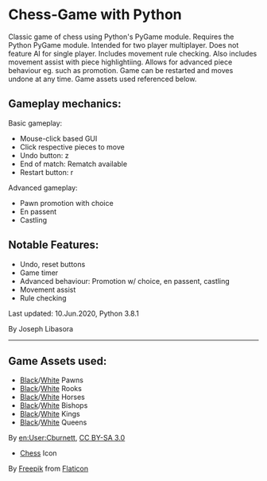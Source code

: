 # Chess-Game with Python

Classic game of chess using Python's PyGame module. Requires the Python PyGame module. Intended for two player multiplayer. Does not feature AI for single player. Includes movement rule checking. Also includes movement assist with piece highlightiing. Allows for advanced piece behaviour eg. such as promotion. Game can be restarted and moves undone at any time. Game assets used referenced below.

## Gameplay mechanics:
Basic gameplay:
- Mouse-click based GUI
- Click respective pieces to move
- Undo button: z
- End of match: Rematch available
- Restart button: r

Advanced gameplay:
- Pawn promotion with choice
- En passent
- Castling

## Notable Features:
- Undo, reset buttons
- Game timer
- Advanced behaviour: Promotion w/ choice, en passent, castling
- Movement assist
- Rule checking

Last updated: 10.Jun.2020, Python 3.8.1

By Joseph Libasora

--------------------------------------------------------------

## Game Assets used:
- [Black][1]/[White][2] Pawns
- [Black][3]/[White][4] Rooks
- [Black][5]/[White][6] Horses
- [Black][7]/[White][8] Bishops
- [Black][9]/[White][10] Kings
- [Black][11]/[White][12] Queens

By [en:User:Cburnett](https://en.wikipedia.org/wiki/User:Cburnett), [CC BY-SA 3.0](https://creativecommons.org/licenses/by-sa/3.0)
- [Chess][13] Icon

By [Freepik](https://www.flaticon.com/authors/freepik) from [Flaticon](https://www.flaticon.com/)

[1]: <https://commons.wikimedia.org/w/index.php?curid=20363782>
[2]: <https://commons.wikimedia.org/w/index.php?curid=20363783>
[3]: <https://commons.wikimedia.org/w/index.php?curid=20363786>
[4]: <https://commons.wikimedia.org/w/index.php?curid=20363775>
[5]: <https://commons.wikimedia.org/w/index.php?curid=20363780>
[6]: <https://commons.wikimedia.org/w/index.php?curid=20363781>
[7]: <https://commons.wikimedia.org/w/index.php?curid=20363776>
[8]: <https://commons.wikimedia.org/w/index.php?curid=20363777>
[9]: <https://commons.wikimedia.org/w/index.php?curid=20363778>
[10]: <https://commons.wikimedia.org/w/index.php?curid=20363779>
[11]: <https://commons.wikimedia.org/w/index.php?curid=20363784>
[12]: <https://commons.wikimedia.org/w/index.php?curid=20363785>
[13]: <https://www.flaticon.com/free-icon/chess-piece_2964865>

